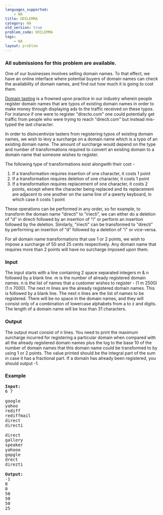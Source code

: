 ```yaml
---
languages_supported:
    - NA
title: DDILEMMA
category: NA
old_version: true
problem_code: DDILEMMA
tags:
    - NA
layout: problem
---
```

###  All submissions for this problem are available. 

One of our businesses involves selling domain names. To that effect, we have an online interface where potential buyers of domain names can check the availability of domain names, and find out how much it is going to cost them.

[Domain tasting](http://en.wikipedia.org/wiki/Domain_tasting) is a frowned upon practice in our industry wherein people register domain names that are typos of existing domain names in order to make money through displaying ads to the traffic received on these typos. For instance if one were to register "directo.com" one could potentially get traffic from people who were trying to reach "directi.com" but instead mis-typed the last character.

In order to disincentivize tasters from registering typos of existing domain names, we wish to levy a surcharge on a domain name which is a typo of an existing domain name. The amount of surcharge would depend on the type and number of transformations required to convert an existing domain to a domain name that someone wishes to register.

The following type of transformations exist alongwith their cost -

1. If a transformation requires insertion of one character, it costs 1 point
2. If a transformation requires deletion of one character, it costs 1 point
3. If a transformation requires replacement of one character, it costs 2 points, except where the character being replaced and its replacement are adjacent to one another on the same line of a qwerty keyboard, in which case it costs 1 point


These operations can be performed in any order, so for example, to transform the domain name "directi" to "iriecti", we can either do a deletion of "d" in directi followed by an insertion of "i" or perform an insertion followed by the deletion. Similarly, "iriecti" can be transformed to "directi" by performing an insertion of "d" followed by a deletion of "i" or vice-versa.

For all domain name transformations that use 1 or 2 points, we wish to impose a surcharge of 50 and 25 cents respectively. Any domain name that requires more than 2 points will have no surcharge imposed upon them.

### Input

The input starts with a line containing 2 space separated integers m & n followed by a blank line. m is the number of already registered domain names. n is the list of names that a customer wishes to register - (1 m 2500) (1 n 7000). The next m lines are the already registered domain names. This is followed by a blank line. The next n lines are the list of names to be registered. There will be no space in the domain names, and they will consist only of a combination of lowercase alphabets from a to z and digits. The length of a domain name will be less than 31 characters.

### Output

The output must consist of n lines. You need to print the maximum surcharge incurred for registering a particular domain when compared with all the already registered domain names plus the log to the base 10 of the number of domain names that this domain name could be transformed to by using 1 or 2 points. The value printed should be the integral part of the sum in case it has a fractional part. If a domain has already been registered, you should output -1.

### Example

<pre>
<b>Input:</b>
6 7

google
yahoo
rediff
rediffmail
direct
directi

direct
gallery
speaker
yahooo
gopgle
drect
direzti

<b>Output:</b>
-1
0
0
50
50
50
25


</pre>